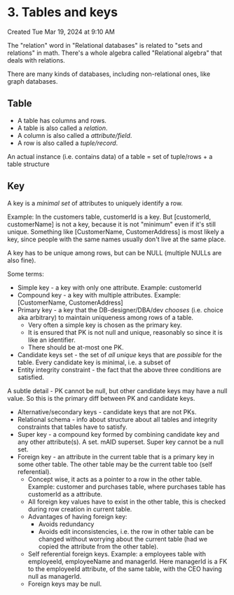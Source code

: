 # 3. Tables and keys
Created Tue Mar 19, 2024 at 9:10 AM

The "relation" word in "Relational databases" is related to "sets and relations" in math. There's a whole algebra called "Relational algebra" that deals with relations.

There are many kinds of databases, including non-relational ones, like graph databases.

## Table
- A table has columns and rows.
- A table is also called a *relation*.
- A column is also called a *attribute/field*.
- A row is also called a *tuple/record*.

An actual instance (i.e. contains data) of a table = set of tuple/rows + a table structure


## Key
A key is a *minimal set* of attributes to uniquely identify a row.

Example: In the customers table, customerId is a key. But \[customerId, customerName] is not a key, because it is not "minimum" even if it's still unique. Something like \[CustomerName, CustomerAddress] is most likely a key, since people with the same names usually don't live at the same place.

A key has to be unique among rows, but can be NULL (multiple NULLs are also fine).

Some terms:
- Simple key - a key with only one attribute. Example: customerId
- Compound key - a key with multiple attributes. Example: \[CustomerName, CustomerAddress]
- Primary key - a key that the DB-designer/DBA/dev *chooses* (i.e. choice aka arbitrary) to maintain uniqueness among rows of a table.
	- Very often a simple key is chosen as the primary key. 
	- It is ensured that PK is not null and unique, reasonably so since it is like an identifier.
	- There should be at-most one PK.
- Candidate keys set - the set of *all unique* keys that are *possible* for the table. Every candidate key is minimal, i.e. a subset of 
- Entity integrity constraint - the fact that the above three conditions are satisfied.

A subtle detail - PK cannot be null, but other candidate keys may have a null value. So this is the primary diff between PK and candidate keys.

- Alternative/secondary keys - candidate keys that are not PKs.
- Relational schema - info about structure about all tables and integrity constraints that tables have to satisfy.
- Super key - a compound key formed by combining candidate key and any other attribute(s). A set. mAID superset. Super key cannot be a null set.
- Foreign key - an attribute in the current table that is a primary key in some other table. The other table may be the current table too (self referential).
	- Concept wise, it acts as a pointer to a row in the other table. Example: customer and purchases table, where purchases table has customerId as a attribute.
	- All foreign key values have to exist in the other table, this is checked during row creation in current table. 
	- Advantages of having foreign key:
		- Avoids redundancy
		- Avoids edit inconsistencies, i.e. the row in other table can be changed without worrying about the current table (had we copied the attribute from the other table).
	- Self referential foreign keys. Example: a employees table with employeeId, employeeName and managerId. Here managerId is a FK to the employeeId attribute, of the same table, with the CEO having null as managerId.
	- Foreign keys may be null.